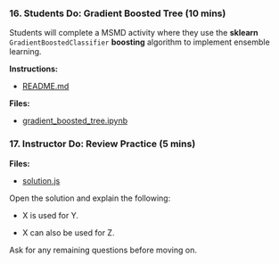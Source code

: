 ### 16. Students Do: Gradient Boosted Tree (10 mins)

Students will complete a MSMD activity where they use the **sklearn** `GradientBoostedClassifier` **boosting** algorithm to implement ensemble learning.

**Instructions:**

* [README.md](Activities/16-Stu_Gradient_Boosted_Tree/README.md)

**Files:**

* [gradient_boosted_tree.ipynb](Activities/16-Stu_Gradient_Boosted_Tree/Unsolved/gradient_boosted_tree.ipynb)

### 17. Instructor Do: Review Practice (5 mins)

**Files:**

* [solution.js](Activities/02-Stu_Practice/Solved/solution.js)

Open the solution and explain the following:

* X is used for Y.

* X can also be used for Z.

Ask for any remaining questions before moving on.
